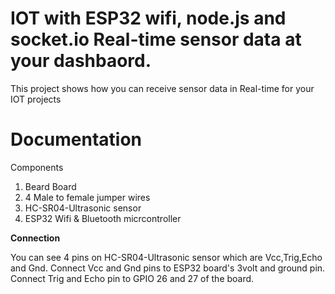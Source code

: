 # IOT with ESP32 wifi, node.js and socket.io Real-time sensor data at your dashbaord.
This project shows how you can receive sensor data in Real-time for your IOT projects
# Documentation
Components
1. Beard Board
2. 4 Male to female jumper wires
3. HC-SR04-Ultrasonic sensor
4. ESP32 Wifi & Bluetooth micrcontroller

<b>Connection</b>

You can see 4 pins on HC-SR04-Ultrasonic sensor which are Vcc,Trig,Echo and Gnd. Connect Vcc and Gnd pins to ESP32 board's 3volt and ground pin. Connect Trig and Echo pin to GPIO 26 and 27 of the board.
